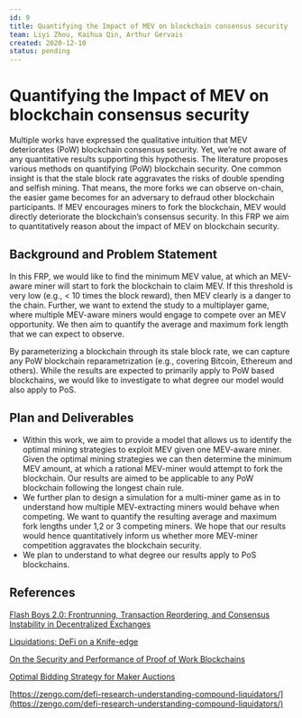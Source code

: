 ```yaml
---
id: 9
title: Quantifying the Impact of MEV on blockchain consensus security
team: Liyi Zhou, Kaihua Qin, Arthur Gervais
created: 2020-12-10
status: pending
---
```


# Quantifying the Impact of MEV on blockchain consensus security

Multiple works have expressed the qualitative intuition that MEV deteriorates (PoW) blockchain consensus security. Yet, we’re not aware of any quantitative results supporting this hypothesis. The literature proposes various methods on quantifying (PoW) blockchain security. One common insight is that the stale block rate aggravates the risks of double spending and selfish mining. That means, the more forks we can observe on-chain, the easier game becomes for an adversary to defraud other blockchain participants. If MEV encourages miners to fork the blockchain, MEV would directly deteriorate the blockchain’s consensus security. In this FRP we aim to quantitatively reason about the impact of MEV on blockchain security.

## Background and Problem Statement
In this FRP, we would like to find the minimum MEV value, at which an MEV-aware miner will start to fork the blockchain to claim MEV. If this threshold is very low (e.g., < 10 times the block reward), then MEV clearly is a danger to the chain. Further, we want to extend the study to a multiplayer game, where multiple MEV-aware miners would engage to compete over an MEV opportunity. We then aim to quantify the average and maximum fork length that we can expect to observe.

By parameterizing a blockchain through its stale block rate, we can capture any PoW blockchain reparametrization (e.g., covering Bitcoin, Ethereum and others). While the results are expected to primarily apply to PoW based blockchains, we would like to investigate to what degree our model would also apply to PoS.

## Plan and Deliverables
- Within this work, we aim to provide a model that allows us to identify the optimal mining strategies to exploit MEV given one MEV-aware miner. Given the optimal mining strategies we can then determine the minimum MEV amount, at which a rational MEV-miner would attempt to fork the blockchain. Our results are aimed to be applicable to any PoW blockchain following the longest chain rule.
- We further plan to design a simulation for a multi-miner game as in to understand how multiple MEV-extracting miners would behave when competing. We want to quantify the resulting average and maximum fork lengths under 1,2 or 3 competing miners. We hope that our results would hence quantitatively inform us whether more MEV-miner competition aggravates the blockchain security.
- We plan to understand to what degree our results apply to PoS blockchains.

## References
[Flash Boys 2.0: Frontrunning, Transaction Reordering, and Consensus Instability in Decentralized Exchanges](https://arxiv.org/pdf/1904.05234.pdf)

[Liquidations: DeFi on a Knife-edge](https://arxiv.org/pdf/2009.13235.pdf)

[On the Security and Performance of Proof of Work Blockchains](https://eprint.iacr.org/2016/555.pdf)

[Optimal Bidding Strategy for Maker Auctions](https://arxiv.org/pdf/2009.07086.pdf)

[https://zengo.com/defi-research-understanding-compound-liquidators/](https://zengo.com/defi-research-understanding-compound-liquidators/)

